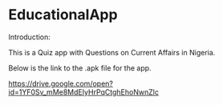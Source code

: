 # EducationalApp

Introduction:

This is a Quiz app with Questions on Current Affairs in Nigeria.

Below is the link to the .apk file for the app.

https://drive.google.com/open?id=1YF0Sv_mMe8MdEIyHrPqCtghEhoNwnZlc
